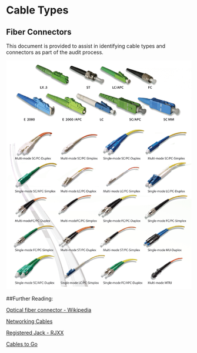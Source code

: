 # Cable Types

## Fiber Connectors

This document is provided to assist in identifying cable types and connectors as part of the audit process.

![Fiber Cable Ends](../img/fiber_optic_connector2.png)

 
##Further Reading:

[Optical fiber connector - Wikipedia](https://en.wikipedia.org/wiki/Optical_fiber_connector)

[Networking Cables](https://en.wikipedia.org/wiki/Networking_cables)

[Registered Jack - RJXX](https://en.wikipedia.org/wiki/Registered_jack)

[Cables to Go](https://www.cablestogo.com/learning/connector-guides)
